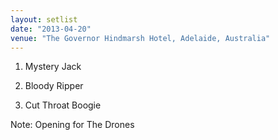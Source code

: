 ```yaml
---
layout: setlist
date: "2013-04-20"
venue: "The Governor Hindmarsh Hotel, Adelaide, Australia"
---
```


 1. Mystery Jack

 2. Bloody Ripper

 3. Cut Throat Boogie


Note: Opening for The Drones
